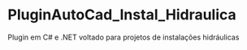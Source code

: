 # PluginAutoCad_Instal_Hidraulica
Plugin em C# e .NET voltado para projetos de instalações hidráulicas
